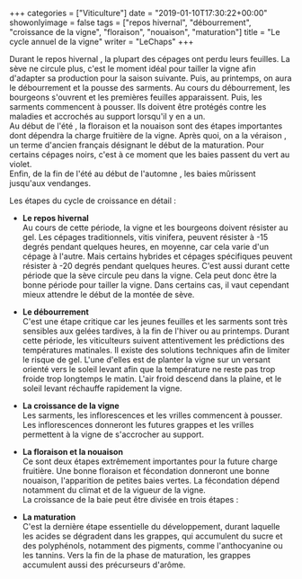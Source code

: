 +++
categories = ["Viticulture"]
date = "2019-01-10T17:30:22+00:00"
showonlyimage = false
tags = ["repos hivernal", "débourrement", "croissance de la vigne", "floraison", "nouaison", "maturation"]
title = "Le cycle annuel de la vigne"
writer = "LeChaps"
+++

Durant le repos hivernal , la plupart des cépages ont perdu leurs feuilles. La sève ne circule plus, c'est le moment idéal pour tailler la vigne afin d'adapter sa production pour la saison suivante. Puis, au printemps, on aura le débourrement et la pousse des sarments. Au cours du débourrement, les bourgeons s'ouvrent et les premières feuilles apparaissent. Puis, les sarments commencent à pousser. Ils doivent être protégés contre les maladies et accrochés au support lorsqu'il y en a un.  
Au début de l'été , la floraison et la nouaison sont des étapes importantes dont dépendra la charge fruitière de la vigne. Après quoi, on a la véraison , un terme d'ancien français désignant le début de la maturation. Pour certains cépages noirs, c'est à ce moment que les baies passent du vert au violet.  
Enfin, de la fin de l'été au début de l'automne , les baies mûrissent jusqu'aux vendanges.  

Les étapes du cycle de croissance en détail :

* **Le repos hivernal**  
Au cours de cette période, la vigne et les bourgeons doivent résister au gel. Les cépages traditionnels, vitis vinifera, peuvent résister à -15 degrés pendant quelques heures, en moyenne, car cela varie d'un cépage à l'autre. Mais certains hybrides et cépages spécifiques peuvent résister à -20 degrés pendant quelques heures. C'est aussi durant cette période que la sève circule peu dans la vigne. Cela peut donc être la bonne période pour tailler la vigne. Dans certains cas, il vaut cependant mieux attendre le début de la montée de sève.  

* **Le débourrement**  
C'est une étape critique car les jeunes feuilles et les sarments sont très sensibles aux gelées tardives, à la fin de l'hiver ou au printemps. Durant cette période, les viticulteurs suivent attentivement les prédictions des températures matinales. Il existe des solutions techniques afin de limiter le risque de gel. L'une d'elles est de planter la vigne sur un versant orienté vers le soleil levant afin que la température ne reste pas trop froide trop longtemps le matin. L'air froid descend dans la plaine, et le soleil levant réchauffe rapidement la vigne.  

* **La croissance de la vigne**  
Les sarments, les inflorescences et les vrilles commencent à pousser. Les inflorescences donneront les futures grappes et les vrilles permettent à la vigne de s'accrocher au support.  

* **La floraison et la nouaison**  
Ce sont deux étapes extrêmement importantes pour la future charge fruitière. Une bonne floraison et fécondation donneront une bonne nouaison, l'apparition de petites baies vertes. La fécondation dépend notamment du climat et de la vigueur de la vigne.  
La croissance de la baie peut être divisée en trois étapes :

* **La maturation**  
C'est la dernière étape essentielle du développement, durant laquelle les acides se dégradent dans les grappes, qui accumulent du sucre et des polyphénols, notamment des pigments, comme l'anthocyanine ou les tannins. Vers la fin de la phase de maturation, les grappes accumulent aussi des précurseurs d'arôme.  